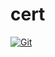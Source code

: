 # cert

[![Git](https://app.soluble.cloud/api/v1/public/badges/f45e192d-49a8-45d7-8e39-7dfd9951bc4c.svg?orgId=666444378491)](https://app.soluble.cloud/repos/details/github.com/ayoinc/cert?orgId=666444378491)  

